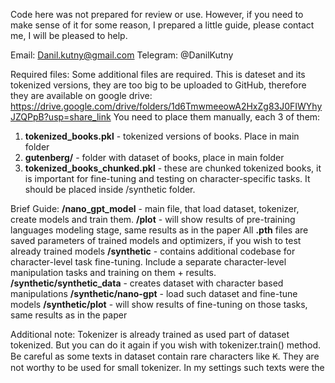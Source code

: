 Code here was not prepared for review or use. However, if you need to make sense of it for some reason, 
I prepared a little guide, please contact me, I will be pleased to help.

Email: Danil.kutny@gmail.com
Telegram: @DanilKutny

Required files:
Some additional files are required. This is dateset and its tokenized versions, they are too big to be uploaded to 
GitHub, therefore they are available on google drive:
https://drive.google.com/drive/folders/1d6TmwmeeowA2HxZg83J0FIWYhyJZQPpB?usp=share_link
You need to place them manually, each 3 of them:
1. **tokenized_books.pkl** - tokenized versions of books. Place in main folder
2. **gutenberg/** - folder with dataset of books, place in main folder
3. **tokenized_books_chunked.pkl** - these are chunked tokenized books, it is important for fine-tuning and testing on character-specific tasks. It should be placed inside /synthetic folder. 

Brief Guide:
**/nano_gpt_model** - main file, that load dataset, tokenizer, create models and train them.
**/plot** - will show results of pre-training languages modeling stage, same results as in the paper
All **.pth** files are saved parameters of trained models and optimizers, if you wish to test already trained models
**/synthetic** - contains additional codebase for character-level task fine-tuning. Include a separate character-level manipulation tasks and training on them + results.
**/synthetic/synthetic_data** - creates dataset with character based manipulations
**/synthetic/nano-gpt** - load such dataset and fine-tune models 
**/synthetic/plot** - will show results of fine-tuning on those tasks, same results as in the paper

Additional note:
Tokenizer is already trained as used part of dataset tokenized. But you can do it again 
if you wish with tokenizer.train() method. Be careful as some texts in dataset contain rare characters like Ꞣ. 
They are not worthy to be used for small tokenizer. In my settings such texts were the
